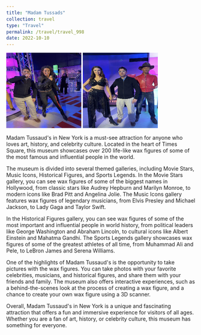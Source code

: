 ```yaml
---
title: "Madam Tussads"
collection: travel
type: "Travel"
permalink: /travel/travel_998
date: 2022-10-10
---
```


<img src="images/998_01.jpg" alt="image" height="200" width="200"/>
<img src="images/998_02.jpg" alt="image" height="200" width="200"/>


Madam Tussaud's in New York is a must-see attraction for anyone who loves art, history, and celebrity culture. Located in the heart of Times Square, this museum showcases over 200 life-like wax figures of some of the most famous and influential people in the world.

The museum is divided into several themed galleries, including Movie Stars, Music Icons, Historical Figures, and Sports Legends. In the Movie Stars gallery, you can see wax figures of some of the biggest names in Hollywood, from classic stars like Audrey Hepburn and Marilyn Monroe, to modern icons like Brad Pitt and Angelina Jolie. The Music Icons gallery features wax figures of legendary musicians, from Elvis Presley and Michael Jackson, to Lady Gaga and Taylor Swift.

In the Historical Figures gallery, you can see wax figures of some of the most important and influential people in world history, from political leaders like George Washington and Abraham Lincoln, to cultural icons like Albert Einstein and Mahatma Gandhi. The Sports Legends gallery showcases wax figures of some of the greatest athletes of all time, from Muhammad Ali and Pele, to LeBron James and Serena Williams.

One of the highlights of Madam Tussaud's is the opportunity to take pictures with the wax figures. You can take photos with your favorite celebrities, musicians, and historical figures, and share them with your friends and family. The museum also offers interactive experiences, such as a behind-the-scenes look at the process of creating a wax figure, and a chance to create your own wax figure using a 3D scanner.

Overall, Madam Tussaud's in New York is a unique and fascinating attraction that offers a fun and immersive experience for visitors of all ages. Whether you are a fan of art, history, or celebrity culture, this museum has something for everyone.

